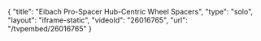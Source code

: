 {
    "title": "Eibach Pro-Spacer Hub-Centric Wheel Spacers",
    "type": "solo",
    "layout": "iframe-static",
    "videoId": "26016765",
    "url": "\/tvpembed\/26016765"
}